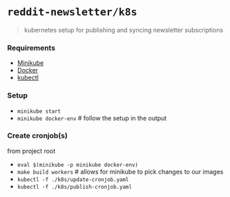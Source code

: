 # `reddit-newsletter/k8s`

> kubernetes setup for publishing and syncing newsletter subscriptions

### Requirements

- [Minikube](https://minikube.sigs.k8s.io/docs/start/)
- [Docker](https://docs.docker.com/get-docker/)
- [kubectl](https://kubernetes.io/docs/tasks/tools/install-kubectl/)

### Setup

- `minikube start`
- `minikube docker-env` # follow the setup in the output

### Create cronjob(s)

from project root

- `eval $(minikube -p minikube docker-env)`
- `make build workers` # allows for minikube to pick changes to our images
- `kubectl -f ./k8s/update-cronjob.yaml`
- `kubectl -f ./k8s/publish-cronjob.yaml`
